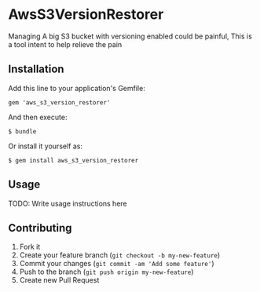 # AwsS3VersionRestorer

Managing A big S3 bucket with versioning enabled could be painful, This is a tool intent to help relieve the pain


## Installation

Add this line to your application's Gemfile:

    gem 'aws_s3_version_restorer'

And then execute:

    $ bundle

Or install it yourself as:

    $ gem install aws_s3_version_restorer

## Usage

TODO: Write usage instructions here

## Contributing

1. Fork it
2. Create your feature branch (`git checkout -b my-new-feature`)
3. Commit your changes (`git commit -am 'Add some feature'`)
4. Push to the branch (`git push origin my-new-feature`)
5. Create new Pull Request
